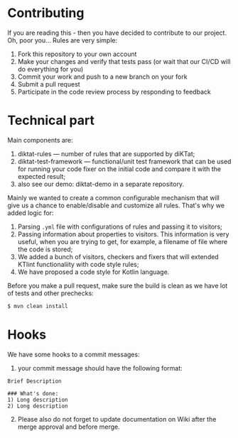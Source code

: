 # Contributing

If you are reading this - then you have decided to contribute to our project. Oh, poor you...
Rules are very simple:
1. Fork this repository to your own account
2. Make your changes and verify that tests pass (or wait that our CI/CD will do everything for you)
3. Commit your work and push to a new branch on your fork
4. Submit a pull request
5. Participate in the code review process by responding to feedback

# Technical part

Main components are:
1) diktat-rules — number of rules that are supported by diKTat;
2) diktat-test-framework — functional/unit test framework that can be used for running your code fixer on the initial code and compare it with the expected result;
3) also see our demo: diktat-demo in a separate repository.

Mainly we wanted to create a common configurable mechanism that
will give us a chance to enable/disable and customize all rules.
That's why we added logic for:
1) Parsing `.yml` file with configurations of rules and passing it to visitors;
2) Passing information about properties to visitors.
   This information is very useful, when you are trying to get,
   for example, a filename of file where the code is stored;
3) We added a bunch of visitors, checkers and fixers that will extended KTlint functionaliity with code style rules;
4) We have proposed a code style for Kotlin language.

Before you make a pull request, make sure the build is clean as we have lot of tests and other prechecks:

```bash
$ mvn clean install
```

# Hooks 

We have some hooks to a commit messages:
1) your commit message should have the following format:
```
Brief Description

### What's done:
1) Long description
2) Long description  
```

2) Please also do not forget to update documentation on Wiki after the merge approval and before merge.
